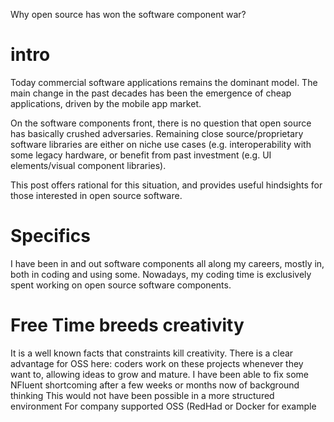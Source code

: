 Why open source has won the software component war?

# intro
Today commercial software applications remains the dominant model. The main change in the past decades has been the emergence of cheap applications, driven by the mobile app market.

On the software components front, there is no question that open source has basically crushed adversaries.
Remaining close source/proprietary software libraries are either on niche use cases (e.g. interoperability with some legacy hardware, or benefit from past investment (e.g. UI elements/visual component libraries).

This post offers rational for this situation, and provides useful hindsights for those interested in open source software.

# Specifics
I have been in and out software components all along my careers, mostly in, both in coding and using some. Nowadays, my coding time is exclusively spent working on open source software components.

# Free Time breeds creativity
It is a well known facts that constraints kill creativity. There is a clear advantage for OSS here: coders work on these projects whenever they want to, allowing ideas to grow and mature.
I have been able to fix some  NFluent shortcoming after a few weeks or months now of background thinking
This would not have been possible in a more structured environment
 For  company supported OSS (RedHad or Docker for example
